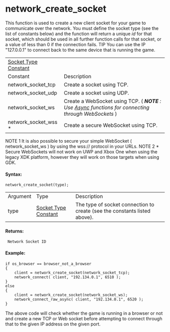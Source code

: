 # network_create_socket

This function is used to create a new client socket for your game to
communicate over the network. You must define the socket type (see the
list of constants below) and the function will return a unique *id* for
that socket, which should be used in all further function calls for that
socket, or a value of less than 0 if the connection fails. TIP You can
use the IP "127.0.0.1" to connect back to the same device that is
running the game.

|                                                                                                             |                                                                                                                                       |
|-------------------------------------------------------------------------------------------------------------|---------------------------------------------------------------------------------------------------------------------------------------|
|  [Socket Type Constant](../../../../GameMaker_Language/GML_Reference/Networking/network_create_socket)  |                                                                                                                                       |
| Constant                                                                                                    | Description                                                                                                                           |
|  network_socket_tcp                                                                                         | Create a socket using TCP.                                                                                                            |
|  network_socket_udp                                                                                         | Create a socket using UDP.                                                                                                            |
|  network_socket_ws                                                                                          | Create a WebSocket using TCP. ( ***NOTE** : Use [Async](network_connect_raw_async) functions for connecting through WebSockets* ) |
|  network_socket_wss \*                                                                                      | Create a secure WebSocket using TCP.                                                                                                  |

NOTE 1 It is also possible to secure your simple WebSocket (
network_socket_ws ) by using the wss:// protocol in your URLs. NOTE 2 \*
Secure WebSockets will not work on UWP and Xbox One when using the
legacy XDK platform, however they will work on those targets when using
GDK.

#### Syntax:

``` gml
network_create_socket(type);
```

|          |                                                                                                             |                                                                           |
|----------|-------------------------------------------------------------------------------------------------------------|---------------------------------------------------------------------------|
| Argument | Type                                                                                                        | Description                                                               |
| type     |  [Socket Type Constant](../../../../GameMaker_Language/GML_Reference/Networking/network_create_socket)  | The type of socket connection to create (see the constants listed above). |

#### Returns:

``` gml
 Network Socket ID
```

#### Example:

``` gml
if os_browser == browser_not_a_browser
{
    client = network_create_socket(network_socket_tcp);
    network_connect( client, "192.134.0.1", 6510 );
}
else
{
    client = network_create_socket(network_socket_ws);
    network_connect_raw_async( client, "192.134.0.1", 6520 );
}
```

The above code will check whether the game is running in a browser or
not and create a new TCP or Web socket before attempting to connect
through that to the given IP address on the given port.
